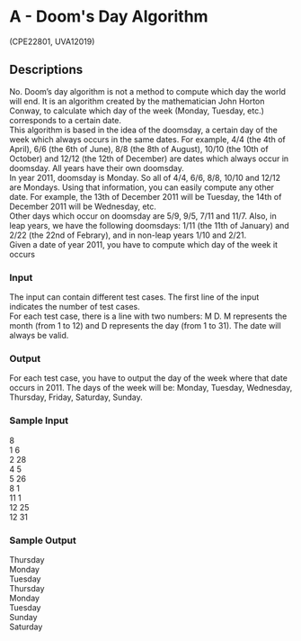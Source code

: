 # A - Doom's Day Algorithm

(CPE22801, UVA12019)

## Descriptions
No. Doom’s day algorithm is not a method to compute which day the world will end. It is an algorithm created by the mathematician John Horton Conway, to calculate which day of the week (Monday, Tuesday, etc.) corresponds to a certain date.  
This algorithm is based in the idea of the doomsday, a certain day of the week which always occurs in the same dates. For example, 4/4 (the 4th of April), 6/6 (the 6th of June), 8/8 (the 8th of August), 10/10 (the 10th of October) and 12/12 (the 12th of December) are dates which always occur in doomsday. All years have their own doomsday.  
In year 2011, doomsday is Monday. So all of 4/4, 6/6, 8/8, 10/10 and 12/12 are Mondays. Using that information, you can easily compute any other date. For example, the 13th of December 2011 will be Tuesday, the 14th of December 2011 will be Wednesday, etc.   
Other days which occur on doomsday are 5/9, 9/5, 7/11 and 11/7. Also, in leap years, we have the following doomsdays: 1/11 (the 11th of January) and 2/22 (the 22nd of Febrary), and in non-leap years 1/10 and 2/21.   
Given a date of year 2011, you have to compute which day of the week it occurs

### Input
The input can contain different test cases. The first line of the input indicates the number of test cases.  
For each test case, there is a line with two numbers: M D. M represents the month (from 1 to 12) and D represents the day (from 1 to 31). The date will always be valid.
### Output
For each test case, you have to output the day of the week where that date occurs in 2011. The days of the week will be: Monday, Tuesday, Wednesday, Thursday, Friday, Saturday, Sunday.
### Sample Input
8  
1 6  
2 28  
4 5  
5 26  
8 1  
11 1  
12 25  
12 31  
### Sample Output
Thursday  
Monday  
Tuesday  
Thursday  
Monday  
Tuesday  
Sunday  
Saturday  